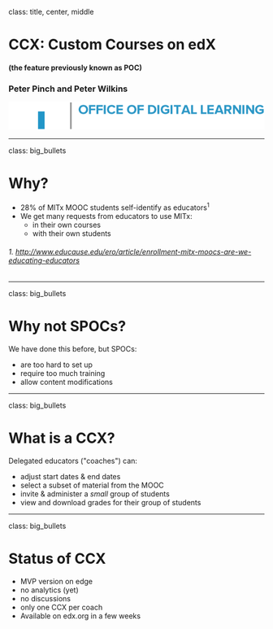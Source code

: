 class: title, center, middle

# CCX: Custom Courses on edX 
#### (the feature previously known as POC)


### Peter Pinch and Peter Wilkins
![logo](../assets/MIT_digitallearning_engdept_logo_2@2x.png)

---

class: big_bullets 

# Why?

- 28% of MITx MOOC students self-identify as educators<sup>1</sup>
- We get many requests from educators to use MITx:
	- in their own courses
	- with their own students

###### 1. http://www.educause.edu/ero/article/enrollment-mitx-moocs-are-we-educating-educators

---

class: big_bullets 

# Why not SPOCs?

We have done this before, but SPOCs:
	
- are too hard to set up
- require too much training
- allow content modifications

---

class: big_bullets 

# What is a CCX?

Delegated educators ("coaches") can:
	
- adjust start dates & end dates
- select a subset of material from the MOOC
- invite & administer a *small* group of students
- view and download grades for their group of students

---

class: big_bullets 

# Status of CCX

- MVP version on edge
- no analytics (yet)
- no discussions
- only one CCX per coach
- Available on edx.org in a few weeks
